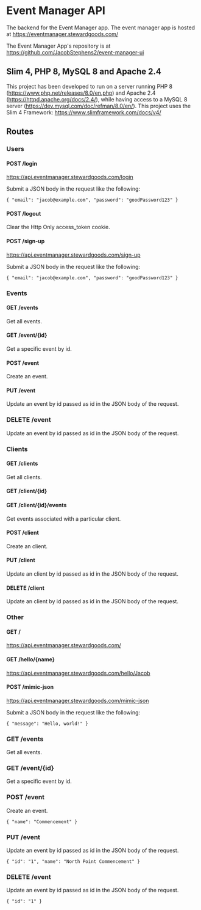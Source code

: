# Event Manager API
The backend for the Event Manager app. The event manager app is hosted at https://eventmanager.stewardgoods.com/

The Event Manager App's repository is at https://github.com/JacobStephens2/event-manager-ui

## Slim 4, PHP 8, MySQL 8 and Apache 2.4

This project has been developed to run on a server running PHP 8 (https://www.php.net/releases/8.0/en.php) and Apache 2.4 (https://httpd.apache.org/docs/2.4/), while having access to a MySQL 8 server (https://dev.mysql.com/doc/refman/8.0/en/). This project uses the Slim 4 Framework: https://www.slimframework.com/docs/v4/

## Routes

### Users

#### POST /login

https://api.eventmanager.stewardgoods.com/login

Submit a JSON body in the request like the following:

`{
    "email": "jacob@example.com",
    "password": "goodPassword123"
}`

#### POST /logout

Clear the Http Only access_token cookie.

#### POST /sign-up

https://api.eventmanager.stewardgoods.com/sign-up

Submit a JSON body in the request like the following:

`{
    "email": "jacob@example.com",
    "password": "goodPassword123"
}`

### Events

#### GET /events
Get all events.

#### GET /event/{id}
Get a specific event by id.

#### POST /event
Create an event.

#### PUT /event
Update an event by id passed as id in the JSON body of the request.

### DELETE /event
Update an event by id passed as id in the JSON body of the request.

### Clients

#### GET /clients
Get all clients.

#### GET /client/{id}

#### GET /client/{id}/events
Get events associated with a particular client.

#### POST /client
Create an client.

#### PUT /client
Update an client by id passed as id in the JSON body of the request.

#### DELETE /client
Update an client by id passed as id in the JSON body of the request.

### Other

#### GET /

https://api.eventmanager.stewardgoods.com/

#### GET /hello/{name}

https://api.eventmanager.stewardgoods.com/hello/Jacob

#### POST /mimic-json

https://api.eventmanager.stewardgoods.com/mimic-json

Submit a JSON body in the request like the following:

`{
    "message": "Hello, world!"
}`

### GET /events
Get all events.

### GET /event/{id}
Get a specific event by id.

### POST /event
Create an event.

`{
    "name": "Commencement"
}`

### PUT /event
Update an event by id passed as id in the JSON body of the request.

`{
    "id": "1",
    "name": "North Point Commencement"
}`

### DELETE /event
Update an event by id passed as id in the JSON body of the request.

`{
    "id": "1"
}`
